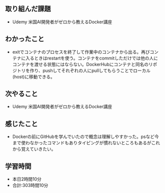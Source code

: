 ## 取り組んだ課題
- Udemy 米国AI開発者がゼロから教えるDocker講座
## わかったこと
- exitでコンテナのプロセスを終了して作業中のコンテナから出る。再びコンテナに入るときはrestartを使う。コンテナをcommitしただけでは他の人にコンテナを渡せる状態にはならない。DockerHubにコンテナと同名のリポジトリを作り、pushしてそれぞれの人にpullしてもらうことでローカル(host)に移動できる。
## 次やること
- Udemy 米国AI開発者がゼロから教えるDocker講座
## 感じたこと
- Dockerの前にGitHubを学んでいたので概念は理解しやすかった。psなど今まで使わなかったコマンドもありタイピングが慣れないところもあるがこれから覚えていきたい。
## 学習時間
- 本日2時間10分<br>
- 合計:303時間10分
